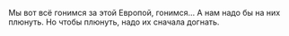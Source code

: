 Мы вот всё гонимся за этой Европой, гонимся… А нам надо бы на них плюнуть. Но чтобы плюнуть, надо их сначала догнать.